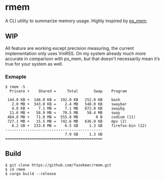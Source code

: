 # rmem
A CLI utility to summarize memory usage.
Highly inspired by [ps_mem](https://github.com/pixelb/ps_mem).

## WIP
All feature are working except precision measuring, the current implementation only uses VmRSS. On my system already much more accurate in comparison with ps_mem, but that doesn't necessarily mean it’s true for your system as well.

### Exmaple
```
$ rmem -S
  Private +    Shared =     Total       Swap    Program

 144.0 KB +  148.0 KB =  292.0 KB   252.0 KB    bash
   2.0 MB +  343.0 KB =    2.4 MB   548.0 KB    swaybar
   4.0 KB +    7.1 MB =    7.1 MB   872.0 KB    swaybg
  11.6 MB +   58.9 MB =   70.5 MB    50.4 MB    sway
 484.8 MB +   71.0 MB =  555.8 MB        0 B    codium (11)
 727.1 MB +   15.5 MB =  742.6 MB   636.0 KB    mpv (2)
   6.2 GB +  233.6 MB =    6.5 GB     1.3 GB    firefox-bin (12)
--------------------------------------------
                           7.9 GB     1.3 GB
============================================
```

## Build
```
$ git clone https://github.com/fazekmar/rmem.git
$ cd rmem
$ cargo build --release
```
